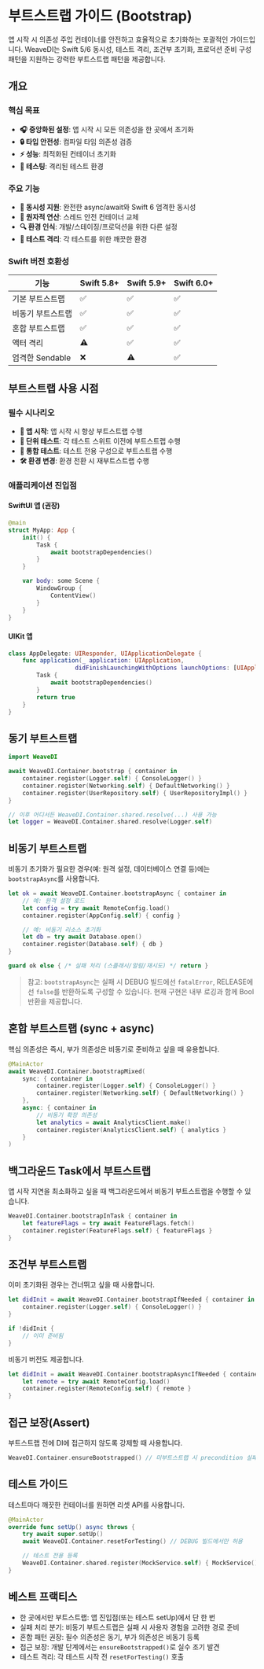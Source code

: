 # 부트스트랩 가이드 (Bootstrap)

앱 시작 시 의존성 주입 컨테이너를 안전하고 효율적으로 초기화하는 포괄적인 가이드입니다. WeaveDI는 Swift 5/6 동시성, 테스트 격리, 조건부 초기화, 프로덕션 준비 구성 패턴을 지원하는 강력한 부트스트랩 패턴을 제공합니다.

## 개요

### 핵심 목표
- **🎧 중앙화된 설정**: 앱 시작 시 모든 의존성을 한 곳에서 초기화
- **🔒 타입 안전성**: 컴파일 타임 의존성 검증
- **⚡ 성능**: 최적화된 컨테이너 초기화
- **🧪 테스팅**: 격리된 테스트 환경

### 주요 기능
- **🔄 동시성 지원**: 완전한 async/await와 Swift 6 엄격한 동시성
- **🎯 원자적 연산**: 스레드 안전 컨테이너 교체
- **🔍 환경 인식**: 개발/스테이징/프로덕션을 위한 다른 설정
- **🧬 테스트 격리**: 각 테스트를 위한 깨끗한 환경

### Swift 버전 호환성

| 기능 | Swift 5.8+ | Swift 5.9+ | Swift 6.0+ |
|------|----------|----------|----------|
| 기본 부트스트랩 | ✅ | ✅ | ✅ |
| 비동기 부트스트랩 | ✅ | ✅ | ✅ |
| 혼합 부트스트랩 | ✅ | ✅ | ✅ |
| 액터 격리 | ⚠️ | ✅ | ✅ |
| 엄격한 Sendable | ❌ | ⚠️ | ✅ |

## 부트스트랩 사용 시점

### 필수 시나리오
- **🚀 앱 시작**: 앱 시작 시 항상 부트스트랩 수행
- **🧪 단위 테스트**: 각 테스트 스위트 이전에 부트스트랩 수행
- **🔄 통합 테스트**: 테스트 전용 구성으로 부트스트랩 수행
- **🛠️ 환경 변경**: 환경 전환 시 재부트스트랩 수행

### 애플리케이션 진입점

#### SwiftUI 앱 (권장)
```swift
@main
struct MyApp: App {
    init() {
        Task {
            await bootstrapDependencies()
        }
    }

    var body: some Scene {
        WindowGroup {
            ContentView()
        }
    }
}
```

#### UIKit 앱
```swift
class AppDelegate: UIResponder, UIApplicationDelegate {
    func application(_ application: UIApplication,
                   didFinishLaunchingWithOptions launchOptions: [UIApplication.LaunchOptionsKey: Any]?) -> Bool {
        Task {
            await bootstrapDependencies()
        }
        return true
    }
}
```

## 동기 부트스트랩

```swift
import WeaveDI

await WeaveDI.Container.bootstrap { container in
    container.register(Logger.self) { ConsoleLogger() }
    container.register(Networking.self) { DefaultNetworking() }
    container.register(UserRepository.self) { UserRepositoryImpl() }
}

// 이후 어디서든 WeaveDI.Container.shared.resolve(...) 사용 가능
let logger = WeaveDI.Container.shared.resolve(Logger.self)
```

## 비동기 부트스트랩

비동기 초기화가 필요한 경우(예: 원격 설정, 데이터베이스 연결 등)에는 `bootstrapAsync`를 사용합니다.

```swift
let ok = await WeaveDI.Container.bootstrapAsync { container in
    // 예: 원격 설정 로드
    let config = try await RemoteConfig.load()
    container.register(AppConfig.self) { config }

    // 예: 비동기 리소스 초기화
    let db = try await Database.open()
    container.register(Database.self) { db }
}

guard ok else { /* 실패 처리 (스플래시/알림/재시도) */ return }
```

> 참고: `bootstrapAsync`는 실패 시 DEBUG 빌드에선 `fatalError`, RELEASE에선 `false`를 반환하도록 구성할 수 있습니다. 현재 구현은 내부 로깅과 함께 Bool 반환을 제공합니다.

## 혼합 부트스트랩 (sync + async)

핵심 의존성은 즉시, 부가 의존성은 비동기로 준비하고 싶을 때 유용합니다.

```swift
@MainActor
await WeaveDI.Container.bootstrapMixed(
    sync: { container in
        container.register(Logger.self) { ConsoleLogger() }
        container.register(Networking.self) { DefaultNetworking() }
    },
    async: { container in
        // 비동기 확장 의존성
        let analytics = await AnalyticsClient.make()
        container.register(AnalyticsClient.self) { analytics }
    }
)
```

## 백그라운드 Task에서 부트스트랩

앱 시작 지연을 최소화하고 싶을 때 백그라운드에서 비동기 부트스트랩을 수행할 수 있습니다.

```swift
WeaveDI.Container.bootstrapInTask { container in
    let featureFlags = try await FeatureFlags.fetch()
    container.register(FeatureFlags.self) { featureFlags }
}
```

## 조건부 부트스트랩

이미 초기화된 경우는 건너뛰고 싶을 때 사용합니다.

```swift
let didInit = await WeaveDI.Container.bootstrapIfNeeded { container in
    container.register(Logger.self) { ConsoleLogger() }
}

if !didInit {
    // 이미 준비됨
}
```

비동기 버전도 제공합니다.

```swift
let didInit = await WeaveDI.Container.bootstrapAsyncIfNeeded { container in
    let remote = try await RemoteConfig.load()
    container.register(RemoteConfig.self) { remote }
}
```

## 접근 보장(Assert)

부트스트랩 전에 DI에 접근하지 않도록 강제할 때 사용합니다.

```swift
WeaveDI.Container.ensureBootstrapped() // 미부트스트랩 시 precondition 실패
```

## 테스트 가이드

테스트마다 깨끗한 컨테이너를 원하면 리셋 API를 사용합니다.

```swift
@MainActor
override func setUp() async throws {
    try await super.setUp()
    await WeaveDI.Container.resetForTesting() // DEBUG 빌드에서만 허용

    // 테스트 전용 등록
    WeaveDI.Container.shared.register(MockService.self) { MockService() }
}
```

## 베스트 프랙티스

- 한 곳에서만 부트스트랩: 앱 진입점(또는 테스트 setUp)에서 단 한 번
- 실패 처리 분기: 비동기 부트스트랩은 실패 시 사용자 경험을 고려한 경로 준비
- 혼합 패턴 권장: 필수 의존성은 동기, 부가 의존성은 비동기 등록
- 접근 보장: 개발 단계에서는 `ensureBootstrapped()`로 실수 조기 발견
- 테스트 격리: 각 테스트 시작 전 `resetForTesting()` 호출